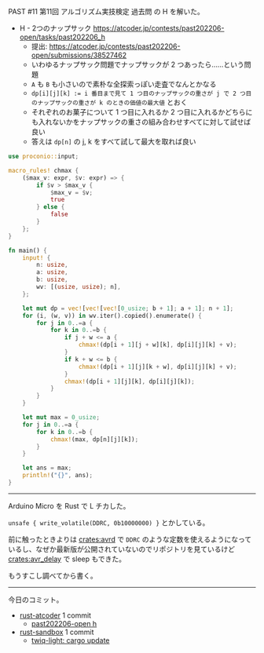 PAST #11 第11回 アルゴリズム実技検定 過去問 の H を解いた。

- H - 2つのナップサック
  <https://atcoder.jp/contests/past202206-open/tasks/past202206_h>
  - 提出: <https://atcoder.jp/contests/past202206-open/submissions/38527462>
  - いわゆるナップサック問題でナップサックが 2 つあったら……という問題
  - `A` も `B` も小さいので素朴な全探索っぽい走査でなんとかなる
  - `dp[i][j][k] := i 番目まで見て 1 つ目のナップサックの重さが j で 2 つ目のナップサックの重さが k のときの価値の最大値` とおく
  - それぞれのお菓子について 1 つ目に入れるか 2 つ目に入れるかどちらにも入れないかをナップサックの重さの組み合わせすべてに対して試せば良い
  - 答えは `dp[n]` の j, k をすべて試して最大を取れば良い

```rust
use proconio::input;

macro_rules! chmax {
    ($max_v: expr, $v: expr) => {
        if $v > $max_v {
            $max_v = $v;
            true
        } else {
            false
        }
    };
}

fn main() {
    input! {
        n: usize,
        a: usize,
        b: usize,
        wv: [(usize, usize); n],
    };

    let mut dp = vec![vec![vec![0_usize; b + 1]; a + 1]; n + 1];
    for (i, (w, v)) in wv.iter().copied().enumerate() {
        for j in 0..=a {
            for k in 0..=b {
                if j + w <= a {
                    chmax!(dp[i + 1][j + w][k], dp[i][j][k] + v);
                }
                if k + w <= b {
                    chmax!(dp[i + 1][j][k + w], dp[i][j][k] + v);
                }
                chmax!(dp[i + 1][j][k], dp[i][j][k]);
            }
        }
    }

    let mut max = 0_usize;
    for j in 0..=a {
        for k in 0..=b {
            chmax!(max, dp[n][j][k]);
        }
    }

    let ans = max;
    println!("{}", ans);
}
```

---

Arduino Micro を Rust で L チカした。

`unsafe { write_volatile(DDRC, 0b10000000) }` とかしている。

前に触ったときよりは [crates:avrd] で `DDRC` のような定数を使えるようになっているし、なぜか最新版が公開されていないのでリポジトリを見ているけど [crates:avr_delay] で sleep もできた。

もうすこし調べてから書く。

---

今日のコミット。

- [rust-atcoder](https://github.com/bouzuya/rust-atcoder) 1 commit
  - [past202206-open h](https://github.com/bouzuya/rust-atcoder/commit/1c6b1ff10fb177ddb01fc25d901b2856d2d93812)
- [rust-sandbox](https://github.com/bouzuya/rust-sandbox) 1 commit
  - [twiq-light: cargo update](https://github.com/bouzuya/rust-sandbox/commit/edd3b1b9ef6eb126691c7787b96767ac5c115eb4)

[crates:avr_delay]: https://crates.io/crates/avr_delay
[crates:avrd]: https://crates.io/crates/avrd
